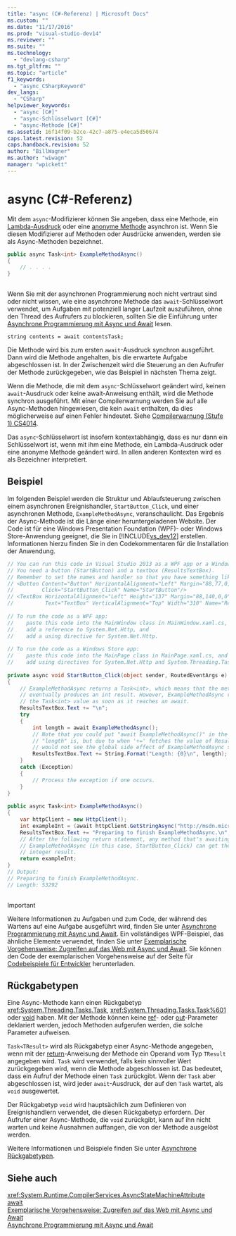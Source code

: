 ```yaml
---
title: "async (C#-Referenz) | Microsoft Docs"
ms.custom: ""
ms.date: "11/17/2016"
ms.prod: "visual-studio-dev14"
ms.reviewer: ""
ms.suite: ""
ms.technology: 
  - "devlang-csharp"
ms.tgt_pltfrm: ""
ms.topic: "article"
f1_keywords: 
  - "async_CSharpKeyword"
dev_langs: 
  - "CSharp"
helpviewer_keywords: 
  - "async [C#]"
  - "async-Schlüsselwort [C#]"
  - "async-Methode [C#]"
ms.assetid: 16f14f09-b2ce-42c7-a875-e4eca5d50674
caps.latest.revision: 52
caps.handback.revision: 52
author: "BillWagner"
ms.author: "wiwagn"
manager: "wpickett"
---
```

# async (C#-Referenz)
Mit dem `async`\-Modifizierer können Sie angeben, dass eine Methode, ein [Lambda\-Ausdruck](../../../csharp/programming-guide/statements-expressions-operators/lambda-expressions.md) oder eine [anonyme Methode](../../../csharp/programming-guide/statements-expressions-operators/anonymous-methods.md) asynchron ist.  Wenn Sie diesen Modifizierer auf Methoden oder Ausdrücke anwenden, werden sie als Async\-Methoden bezeichnet.  
  
```c#  
public async Task<int> ExampleMethodAsync()  
{  
    // . . . .  
}  
  
```  
  
 Wenn Sie mit der asynchronen Programmierung noch nicht vertraut sind oder nicht wissen, wie eine asynchrone Methode das `await`\-Schlüsselwort verwendet, um Aufgaben mit potenziell langer Laufzeit auszuführen, ohne den Thread des Aufrufers zu blockieren, sollten Sie die Einführung unter [Asynchrone Programmierung mit Async und Await](../Topic/Asynchronous%20Programming%20with%20Async%20and%20Await%20\(C%23%20and%20Visual%20Basic\).md) lesen.  
  
```  
string contents = await contentsTask;  
```  
  
 Die Methode wird bis zum ersten `await`\-Ausdruck synchron ausgeführt. Dann wird die Methode angehalten, bis die erwartete Aufgabe abgeschlossen ist.  In der Zwischenzeit wird die Steuerung an den Aufrufer der Methode zurückgegeben, wie das Beispiel in nächsten Thema zeigt.  
  
 Wenn die Methode, die mit dem `async`\-Schlüsselwort geändert wird, keinen `await`\-Ausdruck oder keine await\-Anweisung enthält, wird die Methode synchron ausgeführt.  Mit einer Compilerwarnung werden Sie auf alle Async\-Methoden hingewiesen, die kein `await` enthalten, da dies möglicherweise auf einen Fehler hindeutet.  Siehe [Compilerwarnung \(Stufe 1\) CS4014](../../../csharp/language-reference/compiler-messages/cs4014.md).  
  
 Das `async`\-Schlüsselwort ist insofern kontextabhängig, dass es nur dann ein Schlüsselwort ist, wenn mit ihm eine Methode, ein Lambda\-Ausdruck oder eine anonyme Methode geändert wird.  In allen anderen Kontexten wird es als Bezeichner interpretiert.  
  
## Beispiel  
 Im folgenden Beispiel werden die Struktur und Ablaufsteuerung zwischen einem asynchronen Ereignishandler, `StartButton_Click`, und einer asynchronen Methode, `ExampleMethodAsync`, veranschaulicht.  Das Ergebnis der Async\-Methode ist die Länge einer heruntergeladenen Website.  Der Code ist für eine Windows Presentation Foundation \(WPF\)\- oder Windows Store\-Anwendung geeignet, die Sie in [!INCLUDE[vs_dev12](../../../csharp/getting-started/includes/vs_dev12_md.md)] erstellen. Informationen hierzu finden Sie in den Codekommentaren für die Installation der Anwendung.  
  
```c#  
// You can run this code in Visual Studio 2013 as a WPF app or a Windows Store app.  
// You need a button (StartButton) and a textbox (ResultsTextBox).  
// Remember to set the names and handler so that you have something like this:  
// <Button Content="Button" HorizontalAlignment="Left" Margin="88,77,0,0" VerticalAlignment="Top" Width="75"  
//         Click="StartButton_Click" Name="StartButton"/>  
// <TextBox HorizontalAlignment="Left" Height="137" Margin="88,140,0,0" TextWrapping="Wrap"   
//          Text="TextBox" VerticalAlignment="Top" Width="310" Name="ResultsTextBox"/>  
  
// To run the code as a WPF app:  
//    paste this code into the MainWindow class in MainWindow.xaml.cs,  
//    add a reference to System.Net.Http, and  
//    add a using directive for System.Net.Http.  
  
// To run the code as a Windows Store app:  
//    paste this code into the MainPage class in MainPage.xaml.cs, and  
//    add using directives for System.Net.Http and System.Threading.Tasks.  
  
private async void StartButton_Click(object sender, RoutedEventArgs e)  
{  
    // ExampleMethodAsync returns a Task<int>, which means that the method  
    // eventually produces an int result. However, ExampleMethodAsync returns  
    // the Task<int> value as soon as it reaches an await.  
    ResultsTextBox.Text += "\n";  
    try  
    {  
        int length = await ExampleMethodAsync();  
        // Note that you could put "await ExampleMethodAsync()" in the next line where  
        // "length" is, but due to when '+=' fetches the value of ResultsTextBox, you  
        // would not see the global side effect of ExampleMethodAsync setting the text.  
        ResultsTextBox.Text += String.Format("Length: {0}\n", length);  
    }  
    catch (Exception)  
    {  
        // Process the exception if one occurs.  
    }  
}  
  
public async Task<int> ExampleMethodAsync()  
{  
    var httpClient = new HttpClient();  
    int exampleInt = (await httpClient.GetStringAsync("http://msdn.microsoft.com")).Length;  
    ResultsTextBox.Text += "Preparing to finish ExampleMethodAsync.\n";  
    // After the following return statement, any method that's awaiting  
    // ExampleMethodAsync (in this case, StartButton_Click) can get the   
    // integer result.  
    return exampleInt;  
}  
// Output:  
// Preparing to finish ExampleMethodAsync.  
// Length: 53292  
  
```  
  
> [!IMPORTANT]
>  Weitere Informationen zu Aufgaben und zum Code, der während des Wartens auf eine Aufgabe ausgeführt wird, finden Sie unter [Asynchrone Programmierung mit Async und Await](../Topic/Asynchronous%20Programming%20with%20Async%20and%20Await%20\(C%23%20and%20Visual%20Basic\).md).  Ein vollständiges WPF\-Beispiel, das ähnliche Elemente verwendet, finden Sie unter [Exemplarische Vorgehensweise: Zugreifen auf das Web mit Async und Await](../Topic/Walkthrough:%20Accessing%20the%20Web%20by%20Using%20Async%20and%20Await%20\(C%23%20and%20Visual%20Basic\).md).  Sie können den Code der exemplarischen Vorgehensweise auf der Seite für [Codebeispiele für Entwickler](http://go.microsoft.com/fwlink/?LinkId=255191) herunterladen.  
  
## Rückgabetypen  
 Eine Async\-Methode kann einen Rückgabetyp <xref:System.Threading.Tasks.Task>, <xref:System.Threading.Tasks.Task%601> oder [void](../../../csharp/language-reference/keywords/void.md) haben.  Mit der Methode können keine [ref](../../../csharp/language-reference/keywords/ref.md)\- oder [out](../../../csharp/language-reference/keywords/out.md)\-Parameter deklariert werden, jedoch Methoden aufgerufen werden, die solche Parameter aufweisen.  
  
 `Task<TResult>` wird als Rückgabetyp einer Async\-Methode angegeben, wenn mit der [return](../../../csharp/language-reference/keywords/return.md)\-Anweisung der Methode ein Operand vom Typ `TResult` angegeben wird.  `Task` wird verwendet, falls kein sinnvoller Wert zurückgegeben wird, wenn die Methode abgeschlossen ist.  Das bedeutet, dass ein Aufruf der Methode einen `Task` zurückgibt. Wenn der `Task` aber abgeschlossen ist, wird jeder `await`\-Ausdruck, der auf den `Task` wartet, als `void` ausgewertet.  
  
 Der Rückgabetyp `void` wird hauptsächlich zum Definieren von Ereignishandlern verwendet, die diesen Rückgabetyp erfordern.  Der Aufrufer einer Async\-Methode, die `void` zurückgibt, kann auf ihn nicht warten und keine Ausnahmen auffangen, die von der Methode ausgelöst werden.  
  
 Weitere Informationen und Beispiele finden Sie unter [Asynchrone Rückgabetypen](../Topic/Async%20Return%20Types%20\(C%23%20and%20Visual%20Basic\).md).  
  
## Siehe auch  
 <xref:System.Runtime.CompilerServices.AsyncStateMachineAttribute>   
 [await](../../../csharp/language-reference/keywords/await.md)   
 [Exemplarische Vorgehensweise: Zugreifen auf das Web mit Async und Await](../Topic/Walkthrough:%20Accessing%20the%20Web%20by%20Using%20Async%20and%20Await%20\(C%23%20and%20Visual%20Basic\).md)   
 [Asynchrone Programmierung mit Async und Await](../Topic/Asynchronous%20Programming%20with%20Async%20and%20Await%20\(C%23%20and%20Visual%20Basic\).md)